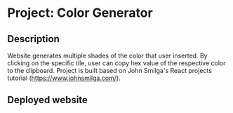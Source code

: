 # Project: Color Generator

## Description

Website generates multiple shades of the color that user inserted. By clicking on the specific tile, user can copy hex value of the respective color to the clipboard. Project is built based on John Smilga's React projects tutorial (https://www.johnsmilga.com/).

## Deployed website
